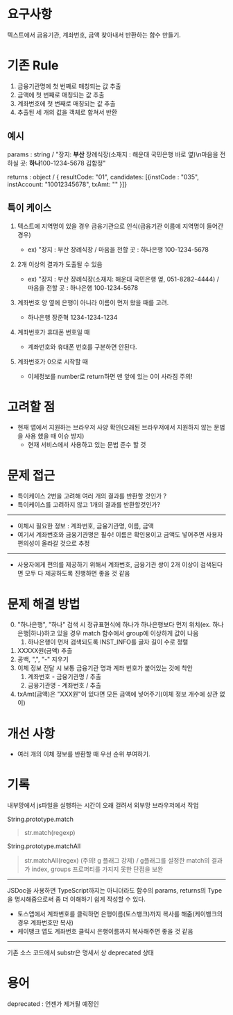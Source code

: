 # 요구사항
텍스트에서 금융기관, 계좌번호, 금액 찾아내서 반환하는 함수 만들기.

# 기존 Rule
1. 금융기관명에 첫 번째로 매칭되는 값 추출
2. 금액에 첫 번째로 매칭되는 값 추출
3. 계좌번호에 첫 번째로 매칭되는 값 추출
4. 추출된 세 개의 값을 객체로 합쳐서 반환

## 예시
params : string / "장지: <strong>부산</strong> 장례식장(소재지 : 해운대 국민은행 바로 옆)\n마음을 전하실 곳: <strong>하나</strong>100-1234-5678 김함정"

returns : object / { resultCode: "01", candidates: [{instCode : "035", instAccount: "10012345678", txAmt: "" }]}

## 특이 케이스

1. 텍스트에 지역명이 있을 경우 금융기관으로 인식(금융기관 이름에 지역명이 들어간 경우) 
    - ex) "장지 : 부산 장례식장 / 마음을 전할 곳 : 하나은행 100-1234-5678

2. 2개 이상의 결과가 도출될 수 있음
    - ex) "장지 : 부산 장례식장(소재지: 해운대 국민은행 옆, 051-8282-4444) / 마음을 전할 곳 : 하나은행 100-1234-5678

3. 계좌번호 양 옆에 은행이 아니라 이름이 먼저 왔을 때를 고려.
    - 하나은행 장준혁 1234-1234-1234

4. 계좌번호가 휴대폰 번호일 때
    - 계좌번호와 휴대폰 번호를 구분하면 안된다.

5. 계좌번호가 0으로 시작할 때
    - 이체정보를 number로 return하면 맨 앞에 있는 0이 사라짐 주의!

# 고려할 점
- 현재 앱에서 지원하는 브라우저 사양 확인(오래된 브라우저에서 지원하지 않는 문법을 사용 했을 때 이슈 방지)
  - 현재 서비스에서 사용하고 있는 문법 준수 할 것

# 문제 접근
- 특이케이스 2번을 고려해 여러 개의 결과를 반환할 것인가 ?
- 특이케이스를 고려하지 않고 1개의 결과를 반환할것인가?
---
- 이체시 필요한 정보 : 계좌번호, 금융기관명, 이름, 금액
- 여기서 계좌번호와 금융기관명은 필수! 이름은 확인용이고 금액도 넣어주면 사용자 편의성이 올라갈 것으로 추정
---
- 사용자에게 편의를 제공하기 위해서 계좌번호, 금융기관 쌍이 2개 이상이 검색된다면 모두 다 제공하도록 진행하면 좋을 것 같음

# 문제 해결 방법
0. "하나은행", "하나" 검색 시 정규표현식에 하나가 하나은행보다 먼저 위치(ex. 하나은행|하나)하고 있을 경우 match 함수에서 group에 이상하게 값이 나옴
    1. 하나은행이 먼저 검색되도록 INST_INFO를 글자 길이 수로 정렬
1. XXXXX원(금액) 추출
2. 공백, ",", "-" 지우기
3. 이체 정보 전달 시 보통 금융기관 명과 계좌 번호가 붙어있는 것에 착안
    1. 계좌번호 - 금융기관명 / 추출
    2. 금융기관명 - 계좌번호 / 추출
4. txAmt(금액)은 "XXX원"이 있다면 모든 금액에 넣어주기(이체 정보 개수에 상관 없이)

# 개선 사항
- 여러 개의 이체 정보를 반환할 때 우선 순위 부여하기.

# 기록
내부망에서 js파일을 실행하는 시간이 오래 걸려서 외부망 브라우저에서 작업

String.prototype.match
> str.match(regexp)

String.prototype.matchAll
> str.matchAll(regex) (주의! g 플래그 강제) / g플래그를 설정한 match의 결과가 index, groups 프로퍼티를 가지지 못한 단점을 보완

---

JSDoc을 사용하면 TypeScript까지는 아니더라도 함수의 params, returns의 Type을 명시해줌으로써 좀 더 이해하기 쉽게 작성할 수 있다.

- 토스앱에서 계좌번호를 클릭하면 은행이름(토스뱅크)까지 복사를 해줌(케이뱅크의 경우 계좌번호만 복사) 
- 케이뱅크 앱도 계좌번호 클릭시 은행이름까지 복사해주면 좋을 것 같음


---
기존 소스 코드에서 substr은 명세서 상 deprecated 상태


# 용어
deprecated : 언젠가 제거될 예정인